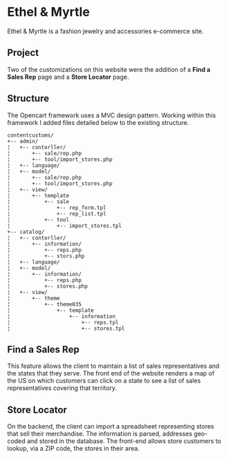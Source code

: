 # Ethel & Myrtle

Ethel & Myrtle is a fashion jewelry and accessories e-commerce site.

## Project

Two of the customizations on this website were the addition of a **Find a Sales Rep** page and a **Store Locator** page.

## Structure

The Opencart framework uses a MVC design pattern. Working within this framework I added files detailed below to the existing structure.

```
contentcustoms/
+-- admin/
¦	+-- contorller/
¦		+-- sale/rep.php
¦		+-- tool/import_stores.php
¦	+-- language/
¦	+-- model/
¦		+-- sale/rep.php
¦		+-- tool/import_stores.php
¦	+-- view/
¦		+-- template
¦			+-- sale
¦				+-- rep_form.tpl
¦				+-- rep_list.tpl
¦			+-- tool
¦				+-- import_stores.tpl
+-- catalog/
¦	+-- contorller/
¦		+-- information/
¦			+-- reps.php
¦			+-- stors.php
¦	+-- language/
¦	+-- model/
¦		+-- information/
¦			+-- reps.php
¦			+-- stores.php
¦	+-- view/
¦		+-- theme
¦			+-- theme035
¦				+-- template
¦					+-- information
¦						+-- reps.tpl
¦						+-- stores.tpl
```

## Find a Sales Rep

This feature allows the client to maintain a list of sales representatives and the states that they serve. The front end of the website renders a map of the US on which customers can click on a state to see a list of sales representatives covering that territory.

## Store Locator

On the backend, the client can import a spreadsheet representing stores that sell their merchandise. The information is parsed, addresses geo-coded and stored in the database. The front-end allows store customers to lookup, via a ZIP code, the stores in their area.
